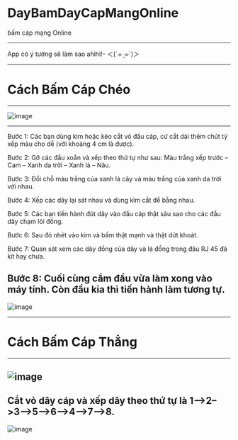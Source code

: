 # DayBamDayCapMangOnline
bấm cáp mạng Online
___
App có ý tưởng sẽ làm sao  ahihi!- ＜(´⌯  ̫⌯`)＞
___
# Cách Bấm Cáp Chéo
---
![image](https://github.com/rudeusMSK/DayBamDayCapMangOnline/assets/160387470/d1398ff4-7ed0-49a1-b633-2d85aa6c71c1)

---
Bước 1: Các bạn dùng kìm hoặc kéo cắt vỏ đầu cáp, cứ cắt dài thêm chút tý xếp màu cho dễ (với khoảng 4 cm là được).
 
Bước 2: Gỡ các đầu xoắn và xếp theo thứ tự như sau: Màu trắng xếp trước – Cam – Xanh da trời – Xanh lá – Nâu.
 
Bước 3: Đổi chỗ màu trắng của xanh lá cây và màu trắng của xanh da trời với nhau.
 
Bước 4: Xếp các dây lại sát nhau và dùng kìm cắt để bằng nhau. 
 
Bước 5: Các bạn tiến hành đút dây vào đầu cáp thật sâu sao cho các đầu dây chạm lõi đồng.
 
Bước 6: Sau đó nhét vào kìm và bấm thật mạnh và thật dứt khoát.
 
Bước 7: Quan sát xem các dây đồng của dây và lá đồng trong đâu RJ 45 đã kít hay chưa.
 
Bước 8: Cuối cùng cắm đầu vừa làm xong vào máy tính. Còn đầu kia thì tiến hành làm tương tự.
---
![image](https://github.com/rudeusMSK/DayBamDayCapMangOnline/assets/160387470/7580824e-19f1-4f7f-8e71-5a32d8c567f3)

___
# Cách Bấm Cáp Thẳng
---
![image](https://github.com/rudeusMSK/DayBamDayCapMangOnline/assets/160387470/c179f127-d0fb-4d96-a08d-26049e32c84b)
---
Cắt vỏ dây cáp và xếp dây theo thứ tự là 1–>2–>3–>5–>6–>4–>7–>8.
---
![image](https://github.com/rudeusMSK/DayBamDayCapMangOnline/assets/160387470/df8beef8-54f8-4548-aa29-12596b7ce349)


